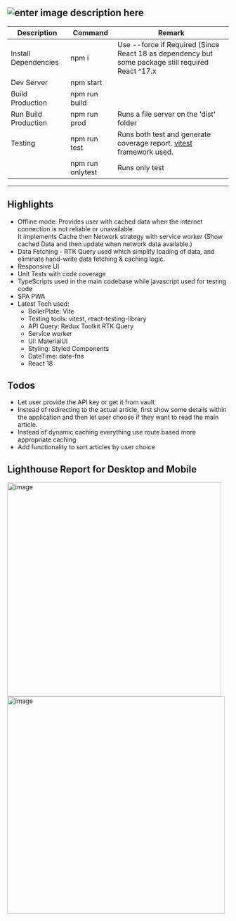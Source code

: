 ![enter image description here](https://img.shields.io/badge/Coverage-94%25-brightgreen)
---
|Description| Command | Remark |
|--|--|--|
|Install Dependencies | npm i| Use --force if Required (Since React 18 as dependency but some package still required React ^17.x |
|Dev Server  | npm start | |
|Build Production| npm run build||
|Run Build Production | npm run prod| Runs a file server on the 'dist' folder|
|Testing | npm run test | Runs both test and generate coverage report. [vitest](https://vitest.dev/) framework used. 
| | npm run onlytest | Runs only test 
----

Highlights  
-------  
- Offline mode: Provides user with cached data when the internet connection is not reliable or unavailable.  
  It implements Cache then Network strategy with service worker (Show cached Data and then update when network data available.) 
- Data Fetching - RTK Query used which simplify loading of data,  and eliminate hand-write data fetching & caching logic.
- Responsive UI  
- Unit Tests with code coverage 
- TypeScripts used in the main codebase while javascript used for testing code  
- SPA PWA
- Latest Tech used:   
  - BoilerPlate: Vite  
  - Testing tools: vitest, react-testing-library   
  - API Query: Redux Toolkit RTK Query  
  - Service worker  
  - UI: MaterialUI  
  - Styling: Styled Components  
  - DateTime: date-fns  
  - React 18


Todos
---
- Let user provide the API key or get it from vault
- Instead of redirecting to the actual article, first show some details within the application and then let user choose if they want to read the main article.
- Instead of dynamic caching everything use route based more appropriate caching
- Add functionality to sort articles by user choice


Lighthouse Report for Desktop and Mobile
---
<img width="487" alt="image" src="https://user-images.githubusercontent.com/2000235/163588087-2af3749f-1ba0-464e-bd7d-4be5b5d3157c.png"> <img width="495" alt="image" src="https://user-images.githubusercontent.com/2000235/163588258-e4ab0e75-231c-4fac-b7a8-6b283e981128.png">



